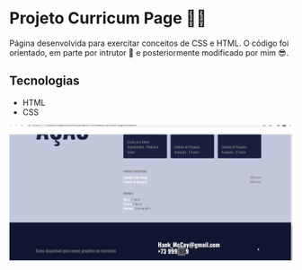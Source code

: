 # Projeto Curricum Page 📄📄

Página desenvolvida para exercitar conceitos de CSS e HTML. O código foi orientado, em parte por intrutor 🙏 e posteriormente modificado por mim 😎.

## Tecnologias

- HTML
- CSS

<img src="tela.gif" alt="Gif de uma página curriculum">
